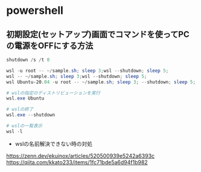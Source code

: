 # powershell

## 初期設定(セットアップ)画面でコマンドを使ってPCの電源をOFFにする方法

```powershell
shutdown /s /t 0
```

```powershell
wsl -u root -- ~/sample.sh; sleep 3;wsl --shutdown; sleep 5;
wsl -- ~/sample.sh; sleep 3;wsl --shutdown; sleep 5;
wsl Ubuntu-20.04 -u root -- ~/sample.sh; sleep 3; --shutdown; sleep 5;

# wslの指定のディストリビューションを実行
wsl.exe Ubuntu

# wslの終了
wsl.exe --shutdown

# wslの一覧表示
wsl -l
```

* wslの名前解決できない時の対処

https://zenn.dev/ekuinox/articles/520500939e5242a6393c
https://qiita.com/kkato233/items/1fc71bde5a6d94f1b982
